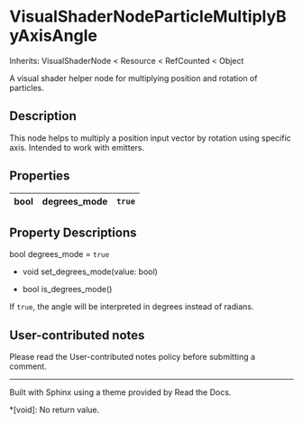 # VisualShaderNodeParticleMultiplyByAxisAngle

Inherits: VisualShaderNode < Resource < RefCounted < Object

A visual shader helper node for multiplying position and rotation of
particles.

## Description

This node helps to multiply a position input vector by rotation using specific
axis. Intended to work with emitters.

## Properties

bool | degrees_mode | `true`  
---|---|---  
  
## Property Descriptions

bool degrees_mode = `true`

  * void set_degrees_mode(value: bool)

  * bool is_degrees_mode()

If `true`, the angle will be interpreted in degrees instead of radians.

## User-contributed notes

Please read the User-contributed notes policy before submitting a comment.

* * *

Built with Sphinx using a theme provided by Read the Docs.

  *[void]: No return value.

